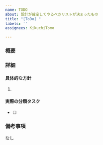 ```yaml
---
name: TODO
about: 設計が確定してやるべきリストが決まったもの
title: "[ToDo] "
labels: ''
assignees: KikuchiTomo

---
```


### 概要

### 詳細
#### 具体的な方針
1. 

#### 実際の分類タスク
- [ ] 

### 備考事項
なし
